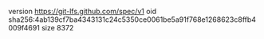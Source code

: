 version https://git-lfs.github.com/spec/v1
oid sha256:4ab139cf7ba4343131c24c5350ce0061be5a91f768e1268623c8ffb4009f4691
size 8372
